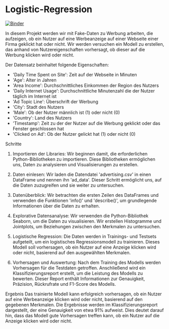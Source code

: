 # Logistic-Regression
[![Binder](https://mybinder.org/badge_logo.svg)](https://mybinder.org/v2/gh/beckceline/Logistic-Regression/HEAD)

In diesem Projekt werden wir mit Fake-Daten zu Werbung arbeiten, die aufzeigen, ob ein Nutzer auf eine Werbeanzeige auf einer Webseite einer Firma geklickt hat oder nicht. Wir werden versuchen ein Modell zu erstellen, das anhand von Nutzereigenschaften vorhersagt, ob dieser auf die Werbung klicken wird oder nicht.

Der Datensatz beinhaltet folgende Eigenschaften:

* 'Daily Time Spent on Site': Zeit auf der Webseite in Minuten
* 'Age': Alter in Jahren
* 'Area Income': Durchschnittliches Einkommen der Region des Nutzers
* 'Daily Internet Usage': Durchschnittliche Minutenzahl die der Nutzer täglich im Internet ist
* 'Ad Topic Line': Überschrift der Werbung
* 'City': Stadt des Nutzers
* 'Male': Ob der Nutzer männlich ist (1) oder nicht (0)
* 'Country': Land des Nutzers
* 'Timestamp': Zeit zu der der Nutzer auf die Werbung geklickt oder das Fenster geschlossen hat
* 'Clicked on Ad': Ob der Nutzer gelickt hat (1) oder nicht (0)

Schritte

1. Importieren der Libraries:
Wir beginnen damit, die erforderlichen Python-Bibliotheken zu importieren. Diese Bibliotheken ermöglichen uns, Daten zu analysieren und Visualisierungen zu erstellen.

2. Daten einlesen:
Wir laden die Datendatei 'advertising.csv' in einen DataFrame und nennen ihn 'ad_data'. Dieser Schritt ermöglicht uns, auf die Daten zuzugreifen und sie weiter zu untersuchen.

3. Datenüberblick:
Wir betrachten die ersten Zeilen des DataFrames und verwenden die Funktionen 'info()' und 'describe()', um grundlegende Informationen über die Daten zu erhalten.

4. Explorative Datensanalyse:
Wir verwenden die Python-Bibliothek Seaborn, um die Daten zu visualisieren. Wir erstellen Histogramme und Jointplots, um Beziehungen zwischen den Merkmalen zu untersuchen.

5. Logistische Regression:
Die Daten werden in Trainings- und Testsets aufgeteilt, um ein logistisches Regressionsmodell zu trainieren. Dieses Modell soll vorhersagen, ob ein Nutzer auf eine Anzeige klicken wird oder nicht, basierend auf den ausgewählten Merkmalen.

6. Vorhersagen und Auswertung:
Nach dem Training des Modells werden Vorhersagen für die Testdaten getroffen. Anschließend wird ein Klassifizierungsreport erstellt, um die Leistung des Modells zu bewerten. Dieser Report enthält Informationen zur Genauigkeit, Präzision, Rückrufrate und F1-Score des Modells.

Ergebnis
Das trainierte Modell kann erfolgreich vorhersagen, ob ein Nutzer auf eine Werbeanzeige klicken wird oder nicht, basierend auf den gegebenen Merkmalen. Die Ergebnisse werden im Klassifizierungsreport dargestellt, der eine Genauigkeit von etwa 91% aufweist. Dies deutet darauf hin, dass das Modell gute Vorhersagen treffen kann, ob ein Nutzer auf die Anzeige klicken wird oder nicht.
